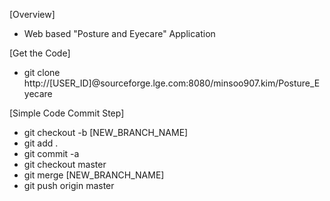 [Overview]
- Web based "Posture and Eyecare" Application

[Get the Code]
- git clone http://[USER_ID]@sourceforge.lge.com:8080/minsoo907.kim/Posture_Eyecare

[Simple Code Commit Step]
- git checkout -b [NEW_BRANCH_NAME]
- git add .
- git commit -a
- git checkout master
- git merge [NEW_BRANCH_NAME]
- git push origin master
